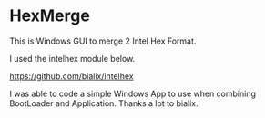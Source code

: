 # HexMerge
This is Windows GUI to merge 2 Intel Hex Format.


I used the intelhex module below.

https://github.com/bialix/intelhex

I was able to code a simple Windows App to use when combining BootLoader and Application.
Thanks a lot to bialix.
